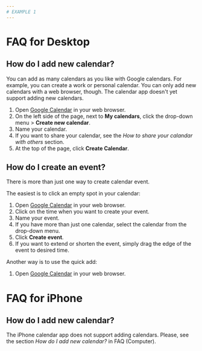 ```yaml
---
# EXAMPLE 1
---
```

# FAQ for Desktop
## How do I add new calendar?
You can add as many calendars as you like with Google calendars. For example, you can create a work or personal calendar. You can only add new calendars with a web browser, though. The calendar app doesn't yet support adding new calendars.
1. Open [Google Calendar](https://calendar.google.com) in your web browser.
1. On the left side of the page, next to **My calendars**, click the drop-down menu  > **Create new calendar**.
1. Name your calendar. 
1. If you want to share your calendar, see the *How to share your calandar with others* section.
1. At the top of the page, click **Create Calendar**.

## How do I create an event?
There is more than just one way to create calendar event. 

The easiest is to click an empty spot in your calendar:
1. Open [Google Calendar](https://calendar.google.com) in your web browser.
1. Click on the time when you want to create your event.
1. Name your event.
1. If you have more than just one calendar, select the calendar from the drop-down menu.
1. Click **Create event**.
1. If you want to extend or shorten the event, simply drag the edge of the event to desired time.

Another way is to use the quick add:
1. Open [Google Calendar](https://calendar.google.com) in your web browser.

# FAQ for iPhone
## How do I add new calendar?
The iPhone calendar app does not support adding calendars. Please, see the section *How do I add new calendar?* in FAQ (Computer).